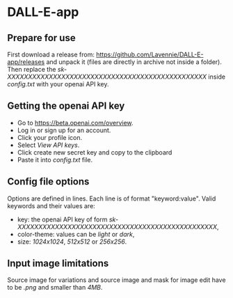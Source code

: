 # DALL-E-app
## Prepare for use
First download a release from: https://github.com/Lavennie/DALL-E-app/releases and unpack it (files are directly in archive not inside a folder).
Then replace the *sk-XXXXXXXXXXXXXXXXXXXXXXXXXXXXXXXXXXXXXXXXXXXXXXXX* inside *config.txt* with your openai API key.

## Getting the openai API key
- Go to https://beta.openai.com/overview.
- Log in or sign up for an account.
- Click your profile icon.
- Select *View API keys*.
- Click create new secret key and copy to the clipboard
- Paste it into *config.txt* file.

## Config file options
Options are defined in lines. Each line is of format "keyword:value".
Valid keywords and their values are: 
- key: the openai API key of form *sk-XXXXXXXXXXXXXXXXXXXXXXXXXXXXXXXXXXXXXXXXXXXXXXXX*,
- color-theme: values can be *light* or *dark*,
- size: *1024x1024*, *512x512* or *256x256*.

## Input image limitations
Source image for variations and source image and mask for image edit have to be *.png* and smaller than *4MB*.
